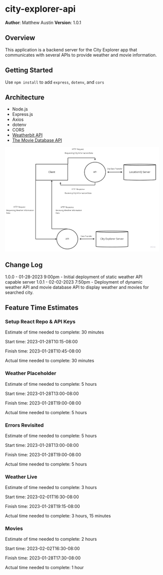 # city-explorer-api

**Author**: Matthew Austin
**Version**: 1.0.1

## Overview

This application is a backend server for the City Explorer app that communicates with several APIs to provide weather and movie information.

## Getting Started

Use `npm install` to add `express`, `dotenv`, and `cors`

## Architecture

- Node.js
- Express.js
- Axios
- dotenv
- CORS
- [Weatherbit API](https://www.weatherbit.io/)
- [The Movie Database API](https://www.themoviedb.org/settings/api)

![Web Request Response Cycle for City Explorer API](images/wrrc-lab-07.jpg)

## Change Log

1.0.0 - 01-28-2023 9:00pm - Initial deployment of static weather API capable server
1.0.1 - 02-02-2023 7:50pm - Deployment of dynamic weather API and movie database API to display weather and movies for searched city.

## Feature Time Estimates

### Setup React Repo & API Keys

Estimate of time needed to complete: 30 minutes

Start time: 2023-01-28T10:15-08:00

Finish time: 2023-01-28T10:45-08:00

Actual time needed to complete: 30 minutes

### Weather Placeholder

Estimate of time needed to complete: 5 hours

Start time: 2023-01-28T13:00-08:00

Finish time: 2023-01-28T19:00-08:00

Actual time needed to complete: 5 hours

### Errors Revisited

Estimate of time needed to complete: 5 hours

Start time: 2023-01-28T13:00-08:00

Finish time: 2023-01-28T19:00-08:00

Actual time needed to complete: 5 hours

### Weather Live

Estimate of time needed to complete: 3 hours

Start time: 2023-02-01T16:30-08:00

Finish time: 2023-01-28T19:15-08:00

Actual time needed to complete: 3 hours, 15 minutes

### Movies

Estimate of time needed to complete: 2 hours

Start time: 2023-02-02T16:30-08:00

Finish time: 2023-01-28T17:30-08:00

Actual time needed to complete: 1 hour
